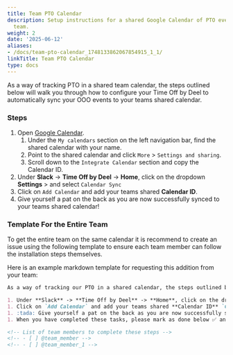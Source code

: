 ```yaml
---
title: Team PTO Calendar
description: Setup instructions for a shared Google Calendar of PTO events of your
  team.
weight: 2
date: '2025-06-12'
aliases:
- /docs/team-pto-calendar_1748133862067854915_1_1/
linkTitle: Team PTO Calendar
type: docs
---
```


As a way of tracking PTO in a shared team calendar, the steps outlined below will walk you through how to configure your Time Off by Deel to automatically sync your OOO events to your teams shared calendar.

### Steps

1. Open [Google Calendar](https://calendar.google.com/).
   1. Under the `My calendars` section on the left navigation bar, find the shared calendar with your name.
   1. Point to the shared calendar and click `More` > `Settings and sharing`.
   1. Scroll down to the `Integrate Calendar` section and copy the Calendar ID.
1. Under **Slack** -> **Time Off by Deel** -> **Home**, click on the dropdown **Settings** > and select `Calendar Sync`
1. Click on `Add Calendar` and add your teams shared **Calendar ID**.
1. Give yourself a pat on the back as you are now successfully synced to your teams shared calendar!

### Template For the Entire Team

To get the entire team on the same calendar it is recommend to create an issue using the following template to ensure each team member can follow the installation steps themselves.

Here is an example markdown template for requesting this addition from your team:

```markdown
As a way of tracking our PTO in a shared calendar, the steps outlined below will walk you through how to configure your Time Off by Deel to link to this calendar.

1. Under **Slack** -> **Time Off by Deel** -> **Home**, click on the dropdown under the `Create OOO` and `Chat with Support` buttons. Under the **Settings** heading select `Calendar Sync`.
1. Click on `Add Calendar` and add your teams shared **Calendar ID** `CALENDAR ID HERE`.
1. :tada: Give yourself a pat on the back as you are now successfully synced to your teams shared calendar!
1. When you have completed these tasks, please mark as done below ✅ and unassign yourself.

<!-- List of team members to complete these steps -->
<!-- - [ ] @team_member -->
<!-- - [ ] @team_member_1 -->
```
